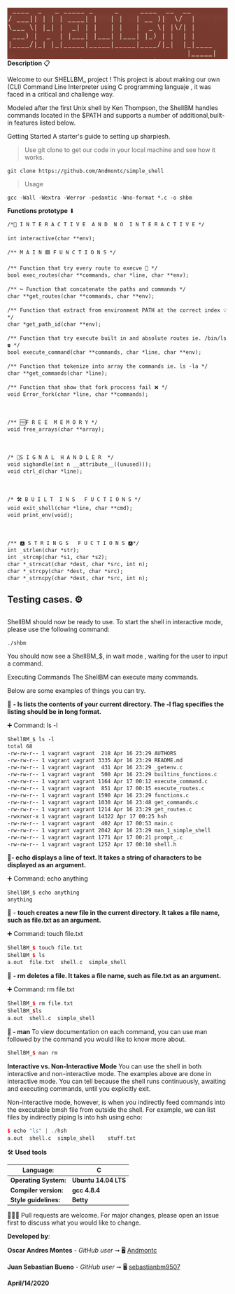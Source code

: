 <img src="https://github.com/Andmontc/simple_shell/blob/master/portrait.png"
     alt="Flow chart"
     style="float: left; margin-right: 10px;">



**Description** 📋

Welcome to our SHELLBM_ project ! This project is about making our own (CLI) Command Line Interpreter using  C programming languaje , it was faced in a critical and challenge way.

Modeled after the first Unix shell by Ken Thompson, the ShellBM handles commands located in the $PATH and supports a number of additional,built-in features listed below.

Getting Started
A starter's guide to setting up sharpiesh.

> Use git clone to get our code in your local machine and see how it works.

```
git clone https://github.com/Andmontc/simple_shell
```

> Usage

```
gcc -Wall -Wextra -Werror -pedantic -Wno-format *.c -o shbm
```



**Functions prototype** ⬇︎

```
/*📖 I N T E R A C T I V E  A N D  N O  I N T E R A C T I V E */

int interactive(char **env);

/** M A I N 🟥 F U N C T I O N S */

/** Function that try every route to execve 🔷 */
bool exec_routes(char **commands, char *line, char **env);

/** ↪️ Function that concatenate the paths and commands */
char **get_routes(char **commands, char **env);

/** Function that extract from environment PATH at the correct index 💡 */
char *get_path_id(char **env);

/** Function that try execute built in and absolute routes ie. /bin/ls ☎️ */
bool execute_command(char **commands, char *line, char **env);

/** Function that tokenize into array the commands ie. ls -la */
char **get_commands(char *line);

/** Function that show that fork proccess fail ❌ */ 
void Error_fork(char *line, char **commands);



/** 🆓F R E E  M E M O R Y */
void free_arrays(char **array);



/* 🏁S I G N A L  H A N D L E R  */
void sighandle(int n __attribute__((unused)));
void ctrl_d(char *line);



/* 🛠 B U I L T  I N S   F U C T I O N S */
void exit_shell(char *line, char **cmd);
void print_env(void);



/** 🅰️ S T R I N G S   F U C T I O N S 🅰️*/
int _strlen(char *str);
int _strcmp(char *s1, char *s2);
char *_strncat(char *dest, char *src, int n);
char *_strcpy(char *dest, char *src);
char *_strncpy(char *dest, char *src, int n);
```



## Testing cases. ⚙️

##  
ShellBM should now be ready to use. To start the shell in interactive mode, please use the following command:

```cassandra
./shbm
```


You should now see a ShellBM_$, in wait mode , waiting for the user to input a command.

Executing Commands
The ShellBM can execute many commands.

Below are some examples of things you can try.

 🏁 **- ls lists the contents of your current directory. The -l flag specifies the listing should be in long format.**

➕ Command:  ls -l

```CQL
ShellBM_$ ls -l
total 68
-rw-rw-r-- 1 vagrant vagrant  218 Apr 16 23:29 AUTHORS
-rw-rw-r-- 1 vagrant vagrant 3335 Apr 16 23:29 README.md
-rw-rw-r-- 1 vagrant vagrant  431 Apr 16 23:29 _getenv.c
-rw-rw-r-- 1 vagrant vagrant  500 Apr 16 23:29 builtins_functions.c
-rw-rw-r-- 1 vagrant vagrant 1164 Apr 17 00:12 execute_command.c
-rw-rw-r-- 1 vagrant vagrant  851 Apr 17 00:15 execute_routes.c
-rw-rw-r-- 1 vagrant vagrant 1590 Apr 16 23:29 functions.c
-rw-rw-r-- 1 vagrant vagrant 1030 Apr 16 23:48 get_commands.c
-rw-rw-r-- 1 vagrant vagrant 1214 Apr 16 23:29 get_routes.c
-rwxrwxr-x 1 vagrant vagrant 14322 Apr 17 00:25 hsh
-rw-rw-r-- 1 vagrant vagrant  402 Apr 17 00:53 main.c
-rw-rw-r-- 1 vagrant vagrant 2042 Apr 16 23:29 man_1_simple_shell
-rw-rw-r-- 1 vagrant vagrant 1771 Apr 17 00:21 prompt_.c
-rw-rw-r-- 1 vagrant vagrant 1252 Apr 17 00:10 shell.h
```



 🏁**- echo displays a line of text. It takes a string of characters to be displayed as an argument.**

➕ Command:  echo anything

```
ShellBM_$ echo anything
anything
```



🏁 - **touch creates a new file in the current directory. It takes a file name, such as file.txt as an argument.**

➕ Command:  touch file.txt

```c++
ShellBM_$ touch file.txt
ShellBM_$ ls
a.out  file.txt  shell.c  simple_shell	
```




 🏁 **- rm deletes a file. It takes a file name, such as file.txt as an argument.**

➕ Command: rm file.txt

```c++
ShellBM_$ rm file.txt
ShellBM_$ls
a.out  shell.c  simple_shell
```



**🏁 - man**
To view documentation on each command, you can use man followed by the command you would like to know more about.

```c++
ShellBM_$ man rm 
```



**Interactive vs. Non-Interactive Mode**
You can use the shell in both interactive and non-interactive mode. The examples above are done in interactive mode. You can tell because the shell runs continuously, awaiting and executing commands, until you explicitly exit.

Non-interactive mode, however, is when you indirectly feed commands into the executable bmsh file from outside the shell. For example, we can list files by indirectly piping ls into hsh using echo:

```c++
$ echo "ls" | ./hsh
a.out  shell.c  simple_shell	stuff.txt
```

🛠 **Used tools**


| Language:             | C                    |
| --------------------- | -------------------- |
| **Operating System:** | **Ubuntu 14.04 LTS** |
| **Compiler version:** | **gcc 4.8.4**        |
| **Style guidelines:** | **Betty**            |




👨🏻‍💻 Pull requests are welcome. For major changes, please open an issue first to discuss what you would like to change.

**Developed by**:

**Oscar Andres Montes** - *GitHub user* ➞ 🖥 [Andmontc](https://github.com/Andmontc)

**Juan Sebastian Bueno** - *GitHub user* ➞ 🖥 [sebastianbm9507](https://github.com/sebastianbm9507)

**April/14/2020**
